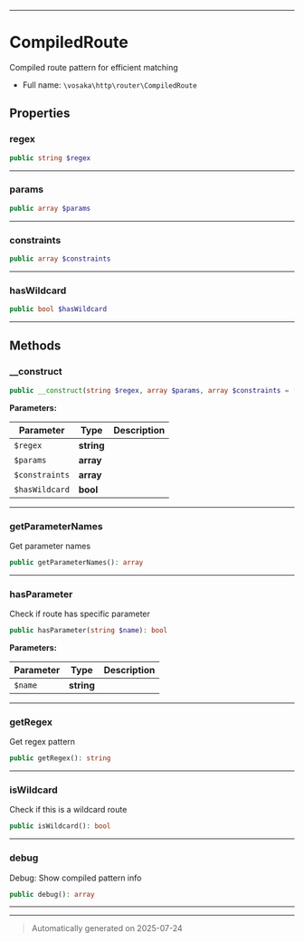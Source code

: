 ***

# CompiledRoute

Compiled route pattern for efficient matching



* Full name: `\vosaka\http\router\CompiledRoute`



## Properties


### regex



```php
public string $regex
```






***

### params



```php
public array $params
```






***

### constraints



```php
public array $constraints
```






***

### hasWildcard



```php
public bool $hasWildcard
```






***

## Methods


### __construct



```php
public __construct(string $regex, array $params, array $constraints = [], bool $hasWildcard = false): mixed
```








**Parameters:**

| Parameter | Type | Description |
|-----------|------|-------------|
| `$regex` | **string** |  |
| `$params` | **array** |  |
| `$constraints` | **array** |  |
| `$hasWildcard` | **bool** |  |





***

### getParameterNames

Get parameter names

```php
public getParameterNames(): array
```












***

### hasParameter

Check if route has specific parameter

```php
public hasParameter(string $name): bool
```








**Parameters:**

| Parameter | Type | Description |
|-----------|------|-------------|
| `$name` | **string** |  |





***

### getRegex

Get regex pattern

```php
public getRegex(): string
```












***

### isWildcard

Check if this is a wildcard route

```php
public isWildcard(): bool
```












***

### debug

Debug: Show compiled pattern info

```php
public debug(): array
```












***


***
> Automatically generated on 2025-07-24
